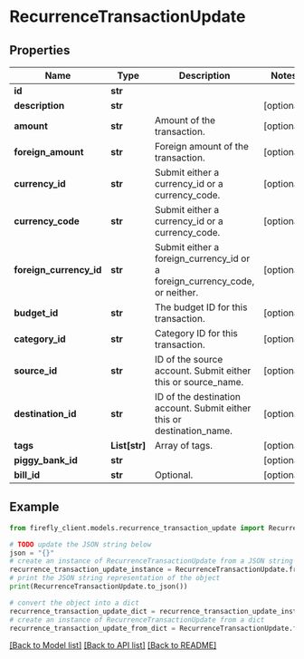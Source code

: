 # RecurrenceTransactionUpdate


## Properties

Name | Type | Description | Notes
------------ | ------------- | ------------- | -------------
**id** | **str** |  | 
**description** | **str** |  | [optional] 
**amount** | **str** | Amount of the transaction. | [optional] 
**foreign_amount** | **str** | Foreign amount of the transaction. | [optional] 
**currency_id** | **str** | Submit either a currency_id or a currency_code. | [optional] 
**currency_code** | **str** | Submit either a currency_id or a currency_code. | [optional] 
**foreign_currency_id** | **str** | Submit either a foreign_currency_id or a foreign_currency_code, or neither. | [optional] 
**budget_id** | **str** | The budget ID for this transaction. | [optional] 
**category_id** | **str** | Category ID for this transaction. | [optional] 
**source_id** | **str** | ID of the source account. Submit either this or source_name. | [optional] 
**destination_id** | **str** | ID of the destination account. Submit either this or destination_name. | [optional] 
**tags** | **List[str]** | Array of tags. | [optional] 
**piggy_bank_id** | **str** |  | [optional] 
**bill_id** | **str** | Optional. | [optional] 

## Example

```python
from firefly_client.models.recurrence_transaction_update import RecurrenceTransactionUpdate

# TODO update the JSON string below
json = "{}"
# create an instance of RecurrenceTransactionUpdate from a JSON string
recurrence_transaction_update_instance = RecurrenceTransactionUpdate.from_json(json)
# print the JSON string representation of the object
print(RecurrenceTransactionUpdate.to_json())

# convert the object into a dict
recurrence_transaction_update_dict = recurrence_transaction_update_instance.to_dict()
# create an instance of RecurrenceTransactionUpdate from a dict
recurrence_transaction_update_from_dict = RecurrenceTransactionUpdate.from_dict(recurrence_transaction_update_dict)
```
[[Back to Model list]](../README.md#documentation-for-models) [[Back to API list]](../README.md#documentation-for-api-endpoints) [[Back to README]](../README.md)


